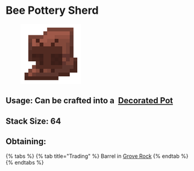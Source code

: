 # Bee Pottery Sherd

<figure><img src="https://github.com/ItsMePok/PFE/blob/wikiAssets/wikiMain/bee_pottery_sherd.png?raw=true" alt=""><figcaption></figcaption></figure>

## Usage: Can be crafted into a <img src="https://minecraft.wiki/images/thumb/Decorated_Pot_(N)_JE2_BE2.png/150px-Decorated_Pot_(N)_JE2_BE2.png?1209f" alt="" data-size="line"> [Decorated Pot](https://minecraft.wiki/w/Decorated\_Pot)

## <img src="https://minecraft.wiki/images/Light_Gray_Bundle_JE1_BE1.png?b552e" alt="" data-size="line">Stack Size: 64

## Obtaining:

{% tabs %}
{% tab title="Trading" %}
Barrel in [Grove Rock](../../sturctures/grove-rock.md)
{% endtab %}
{% endtabs %}

